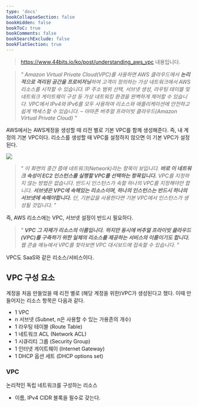 ```yaml
---
type: 'docs'
bookCollapseSection: false
bookHidden: false
bookToC: true
bookComments: false
bookSearchExclude: false
bookFlatSection: true
---
```


> https://www.44bits.io/ko/post/understanding_aws_vpc 내용입니다.

> *" Amazon Virtual Private Cloud(VPC)를 사용하면 AWS 클라우드에서 **논리적으로 격리된 공간을 프로비저닝**하여 고객이 정의하는 가상 네트워크에서 AWS 리소스를 시작할 수 있습니다. IP 주소 범위 선택, 서브넷 생성, 라우팅 테이블 및 네트워크 게이트웨이 구성 등 가상 네트워킹 환경을 완벽하게 제어할 수 있습니다. VPC에서 IPv4와 IPv6를 모두 사용하여 리소스와 애플리케이션에 안전하고 쉽게 액세스할 수 있습니다. – 아마존 버추얼 프라이빗 클라우드(Amazon Virtual Private Cloud) "*

AWS에서는 AWS계정을 생성할 때 리전 별로 기본 VPC를 함께 생성해준다. 즉, 내 계정의 기본 VPC이다. 리소스를 생성할 때 VPC를 설정하지 않으면 이 기본 VPC가 설정된다.

![](/images/[AWS]%20VPC_34.png)

> *" 이 화면의 중간 쯤에 네트워크(Network)라는 항목이 보입니다. **바로 이 네트워크 속성이 EC2 인스턴스를 실행할 VPC를 선택하는 항목입니다.** VPC를 지정하지 않는 방법은 없습니다. 반드시 인스턴스가 속할 하나의 VPC를 지정해야만 합니다. **서브넷은 VPC에 속해있는 리소스이며, 하나의 인스턴스는 반드시 하나의 서브넷에 속해야합니다.** 단, 기본값을 사용한다면 기본 VPC에서 인스턴스가 생성될 것입니다. "*

즉, AWS 리소스에는 VPC, 서브넷 설정이 반드시 필요하다.

> *" **VPC 그 자체가 리소스의 이름입니다.** **하지만 동시에 버추얼 프라이빗 클라우드(VPC)를 구축하기 위한 일체의 리소스를 제공하는 서비스의 이름이기도 합니다.** 웹 콘솔 메뉴에서 VPC를 찾아보면 VPC 대시보드에 접속할 수 있습니다. "*

VPC도 SaaS와 같은 리소스/서비스이다.

## VPC 구성 요소

계정을 처음 만들었을 때 리전 별로 (해당 계정을 위한)VPC가 생성된다고 했다. 이때 만들어지는 리소스 항목은 다음과 같다.

- 1 VPC
- n 서브넷 (Subnet, n은 사용할 수 있는 가용존의 개수)
- 1 라우팅 테이블 (Route Table)
- 1 네트워크 ACL (Network ACL)
- 1 시큐리티 그룹 (Security Group)
- 1 인터넷 게이트웨이 (Internet Gateway)
- 1 DHCP 옵션 세트 (DHCP options set)

### VPC

논리적인 독립 네트워크를 구성하는 리소스

- 이름, IPv4 CIDR 블록을 필수로 갖는다.